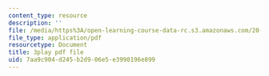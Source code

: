 ```yaml
---
content_type: resource
description: ''
file: /media/https%3A/open-learning-course-data-rc.s3.amazonaws.com/20-219-becoming-the-next-bill-nye-writing-and-hosting-the-educational-show-january-iap-2015/7aa9c904d245b2d906e5e3990196e899_M0ViRrs5bXg.pdf
file_type: application/pdf
resourcetype: Document
title: 3play pdf file
uid: 7aa9c904-d245-b2d9-06e5-e3990196e899
---
```

